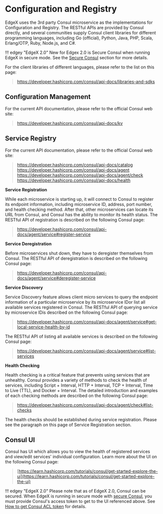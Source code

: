 # Configuration and Registry

EdgeX uses the 3rd party Consul microservice as the implementations for Configuration and Registry. The RESTful APIs are provided by Consul directly, and several communities supply Consul client libraries for different programming languages, including Go (official), Python, Java, PHP, Scala, Erlang/OTP, Ruby, Node.js, and C\#.

!!! edgey "EdgeX 2.0"
    New for Edgex 2.0 is Secure Consul when running EdgeX in secure mode. See the [Secure Consul](../../../security/Ch-Secure-Consul) section for more details.

For the client libraries of different languages, please refer to the
list on this page:

> <https://developer.hashicorp.com/consul/api-docs/libraries-and-sdks>

## Configuration Management

For the current API documentation, please refer to the official Consul
web site:

> <https://developer.hashicorp.com/consul/api-docs/kv>

## Service Registry

For the current API documentation, please refer to the official Consul
web site:

> <https://developer.hashicorp.com/consul/api-docs/catalog>
> <https://developer.hashicorp.com/consul/api-docs/agent>
> <https://developer.hashicorp.com/consul/api-docs/agent/check>
> <https://developer.hashicorp.com/consul/api-docs/health>

**Service Registration**

While each microservice is starting up, it will connect to Consul to
register its endpoint information, including microservice ID, address,
port number, and health checking method. After that, other microservices
can locate its URL from Consul, and Consul has the ability to monitor
its health status. The RESTful API of registration is described on the
following Consul page:

> <https://developer.hashicorp.com/consul/api-docs/agent/service#register-service>

**Service Deregistration**

Before microservices shut down, they have to deregister themselves from
Consul. The RESTful API of deregistration is described on the following
Consul page:

> <https://developer.hashicorp.com/consul/api-docs/agent/service#deregister-service>

**Service Discovery**

Service Discovery feature allows client micro services to query the
endpoint information of a particular microservice by its microservice
IDor list all available services registered in Consul. The RESTful API
of querying service by microservice IDis described on the following
Consul page:

> <https://developer.hashicorp.com/consul/api-docs/agent/service#get-local-service-health-by-id>

The RESTful API of listing all available services is described on the
following Consul page:

> <https://developer.hashicorp.com/consul/api-docs/agent/service#list-services>

**Health Checking**

Health checking is a critical feature that prevents using services that
are unhealthy. Consul provides a variety of methods to check the health
of services, including Script + Interval, HTTP + Interval, TCP +
Interval, Time to Live (TTL), and Docker + Interval. The detailed
introduction and examples of each checking methods are described on the
following Consul page:

> <https://developer.hashicorp.com/consul/api-docs/agent/check#list-checks>

The health checks should be established during service registration.
Please see the paragraph on this page of Service Registration section.

## Consul UI

Consul has UI which allows you to view the health of registered services and view/edit services' individual configuration. Learn more about the UI on the following Consul page:

> [https://learn.hashicorp.com/tutorials/consul/get-started-explore-the-ui](https://learn.hashicorp.com/tutorials/consul/get-started-explore-the-ui)

!!! edgey "EdgeX 2.0"
    Please note that as of EdgeX 2.0, Consul can be secured.  When EdgeX is running in secure mode with [secure Consul](https://docs.edgexfoundry.org/2.0/security/Ch-Secure-Consul/), you must provide  Consul's access token to get to the UI referenced above.  See [How to get Consul ACL token](https://docs.edgexfoundry.org/2.0/security/Ch-Secure-Consul/#how-to-get-consul-acl-token) for details.

